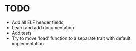 # TODO

- Add all ELF header fields
- Learn and add documentation
- Add tests
- Try to move 'load' function to a separate trait with default implementation
